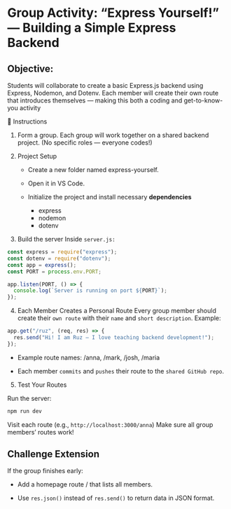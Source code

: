 # Group Activity: “Express Yourself!” — Building a Simple Express Backend

## Objective:

Students will collaborate to create a basic Express.js backend using Express, Nodemon, and Dotenv. Each member will create their own route that introduces themselves — making this both a coding and get-to-know-you activity

🧩 Instructions

1. Form a group.
   Each group will work together on a shared backend project.
   (No specific roles — everyone codes!)

2. Project Setup

   - Create a new folder named express-yourself.

   - Open it in VS Code.

   - Initialize the project and install necessary **dependencies**
     - express
     - nodemon
     - dotenv

3. Build the server
   Inside `server.js:`

```javascript
const express = require("express");
const dotenv = require("dotenv");
const app = express();
const PORT = process.env.PORT;

app.listen(PORT, () => {
  console.log(`Server is running on port ${PORT}`);
});
```

4. Each Member Creates a Personal Route
   Every group member should create their `own route` with their `name` and `short description`.
   Example:

```javascript
app.get("/ruz", (req, res) => {
  res.send("Hi! I am Ruz — I love teaching backend development!");
});
```

- Example route names: /anna, /mark, /josh, /maria

- Each member `commits` and `pushes` their route to the `shared GitHub repo`.

5. Test Your Routes

Run the server:

```bash
npm run dev
```

Visit each route (e.g., `http://localhost:3000/anna`)
Make sure all group members’ routes work!

## Challenge Extension

If the group finishes early:

- Add a homepage route / that lists all members.

- Use `res.json()` instead of `res.send()` to return data in JSON format.
